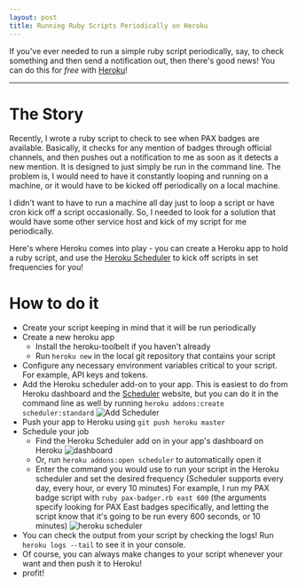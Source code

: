 ```yaml
---
layout: post
title: Running Ruby Scripts Periodically on Heroku
---
```


If you've ever needed to run a simple ruby script periodically, say, to check something and then send a notification out, then there's good news! You can do this for *free* with [Heroku](https://heroku.com)!

-----

# The Story
Recently, I wrote a ruby script to check to see when PAX badges are available. Basically, it checks for any mention of badges through official channels, and then pushes out a notification to me as soon as it detects a new mention. It is designed to just simply be run in the command line. The problem is, I would need to have it constantly looping and running on a machine, or it would have to be kicked off periodically on a local machine.

I didn't want to have to run a machine all day just to loop a script or have cron kick off a script occasionally. So, I needed to look for a solution that would have some other service host and kick of my script for me periodically.

Here's where Heroku comes into play - you can create a Heroku app to hold a ruby script, and use the [Heroku Scheduler](https://scheduler.heroku.com) to kick off scripts in set frequencies for you!

# How to do it
+ Create your script keeping in mind that it will be run periodically
+ Create a new heroku app
  + Install the heroku-toolbelt if you haven't already
  + Run `heroku new` in the local git repository that contains your script
+ Configure any necessary environment variables critical to your script. For example, API keys and tokens.
+ Add the Heroku scheduler add-on to your app. This is easiest to do from Heroku dashboard and the [Scheduler](https://elements.heroku.com/addons/scheduler) website, but you can do it in the command line as well by running `heroku addons:create scheduler:standard` ![Add Scheduler](http://buncha-nerds.com/blog/assets/2015-10-13-ruby-scripts-heroku/scheduler.png)
+ Push your app to Heroku using `git push heroku master`
+ Schedule your job
  + Find the Heroku Scheduler add on in your app's dashboard on Heroku ![dashboard](http://buncha-nerds.com/blog/assets/2015-10-13-ruby-scripts-heroku/scheduler-access.png)
  + Or, run `heroku addons:open scheduler` to automatically open it
  + Enter the command you would use to run your script in the Heroku scheduler and set the desired frequency (Scheduler supports every day, every hour, or every 10 minutes) For example, I run my PAX badge script with `ruby pax-badger.rb east 600` (the arguments specify looking for PAX East badges specifically, and letting the script know that it's going to be run every 600 seconds, or 10 minutes) ![heroku scheduler](http://buncha-nerds.com/blog/assets/2015-10-13-ruby-scripts-heroku/heroku-scheduler.png)
+ You can check the output from your script by checking the logs! Run `heroku logs --tail` to see it in your console.
+ Of course, you can always make changes to your script whenever your want and then push it to Heroku!
+ profit!
